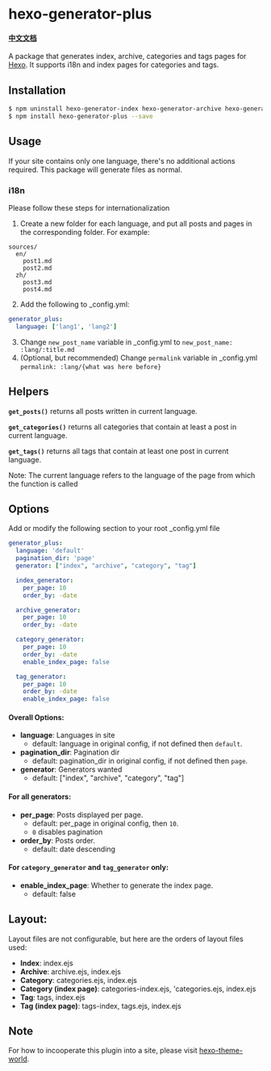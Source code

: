 # hexo-generator-plus

#### [中文文档](README_zh.md)

A package that generates index, archive, categories and tags pages for [Hexo](https://hexo.io/). It supports i18n and index pages for categories and tags.

## Installation
```bash
$ npm uninstall hexo-generator-index hexo-generator-archive hexo-generator-category hexo-generator-tag
$ npm install hexo-generator-plus --save
```

## Usage
If your site contains only one language, there's no additional actions required. This package will generate files as normal.

### i18n
Please follow these steps for internationalization
1. Create a new folder for each language, and put all posts and pages in the corresponding folder. For example:
```plaintext
sources/
  en/
    post1.md
    post2.md
  zh/
    post3.md
    post4.md
```
2. Add the following to _config.yml:
```yml
generator_plus:
  language: ['lang1', 'lang2']
```
3. Change `new_post_name` variable in _config.yml to `new_post_name: :lang/:title.md`
4. (Optional, but recommended) Change `permalink` variable in _config.yml `permalink: :lang/{what was here before}`

## Helpers
**`get_posts()`** returns all posts written in current language.

**`get_categories()`** returns all categories that contain at least a post in current language.

**`get_tags()`** returns all tags that contain at least one post in current language.

Note: The current language refers to the language of the page from which the function is called

## Options
Add or modify the following section to your root _config.yml file

``` yaml
generator_plus:
  language: 'default'
  pagination_dir: 'page'
  generator: ["index", "archive", "category", "tag"]

  index_generator:
    per_page: 10
    order_by: -date

  archive_generator:
    per_page: 10
    order_by: -date

  category_generator:
    per_page: 10
    order_by: -date
    enable_index_page: false

  tag_generator:
    per_page: 10
    order_by: -date
    enable_index_page: false
```

#### Overall Options: 
- **language**: Languages in site
  - default: language in original config, if not defined then `default`.
- **pagination_dir**: Pagination dir
  - default: pagination_dir in original config, if not defined then `page`.
- **generator**: Generators wanted
  - default: ["index", "archive", "category", "tag"]

#### For all generators:
- **per_page**: Posts displayed per page.
  - default: per_page in original config, then `10`.
  - `0` disables pagination
- **order_by**: Posts order.
  - default: date descending

#### For `category_generator` and `tag_generator` only:
- **enable_index_page**: Whether to generate the index page.
  - default: false

## Layout:
Layout files are not configurable, but here are the orders of layout files used:
- **Index**: index.ejs
- **Archive**: archive.ejs, index.ejs
- **Category**: categories.ejs, index.ejs
- **Category (index page)**: categories-index.ejs, 'categories.ejs, index.ejs
- **Tag**: tags, index.ejs
- **Tag (index page)**: tags-index, tags.ejs, index.ejs

## Note
For how to incooperate this plugin into a site, please visit [hexo-theme-world](https://github.com/kiwirafe/hexo-theme-world).
